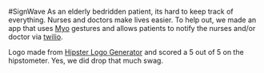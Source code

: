 #SignWave
As an elderly bedridden patient, its hard to keep track of everything. Nurses and doctors make lives easier. To help out, we made an app that uses [Myo](https://www.thalmic.com/en/myo/) gestures and allows patients to notify the nurses and/or doctor via [twilio](http://twilio.com).


Logo made from [Hipster Logo Generator](http://www.hipsterlogogenerator.com) and scored a 5 out of 5 on the hipstometer. Yes, we did drop that much swag.